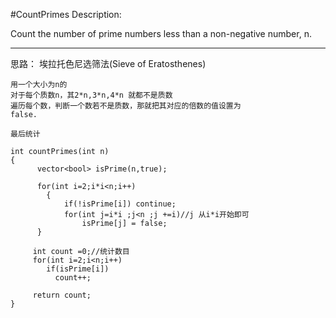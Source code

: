 #CountPrimes
Description:

Count the number of prime numbers less than a non-negative number, n.

---



思路：
埃拉托色尼选筛法(Sieve of Eratosthenes)


```
用一个大小为n的
对于每个质数n，其2*n,3*n,4*n 就都不是质数
遍历每个数，判断一个数若不是质数，那就把其对应的倍数的值设置为
false.

最后统计

int countPrimes(int n)
{
      vector<bool> isPrime(n,true);
        
      for(int i=2;i*i<n;i++)
        {
            if(!isPrime[i]) continue;
            for(int j=i*i ;j<n ;j +=i)//j 从i*i开始即可
                isPrime[j] = false;
      }
        
     int count =0;//统计数目
     for(int i=2;i<n;i++)
        if(isPrime[i])
          count++;
            
     return count;
}
```